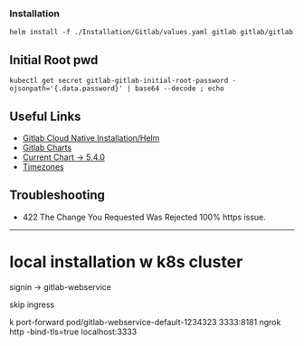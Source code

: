 ### Installation


```console
helm install -f ./Installation/Gitlab/values.yaml gitlab gitlab/gitlab
```


## Initial Root pwd 

```console
kubectl get secret gitlab-gitlab-initial-root-password -ojsonpath='{.data.password}' | base64 --decode ; echo
```


## Useful Links

- [Gitlab Cloud Native Installation/Helm](https://docs.gitlab.com/charts/)
- [Gitlab Charts](https://gitlab.com/gitlab-org/charts/gitlab)
- [Current Chart -> 5.4.0](https://gitlab.com/gitlab-org/charts/gitlab/-/blob/v5.4.0/values.yaml)
- [Timezones](https://gist.github.com/adamgen/3f2c30361296bbb45ada43d83c1ac4e5)

## Troubleshooting

- 422 The Change You Requested Was Rejected
100% https issue. 


---

# local installation w k8s cluster

signin -> gitlab-webservice

skip ingress

k port-forward pod/gitlab-webservice-default-1234323 3333:8181
 ngrok http -bind-tls=true localhost:3333

 



